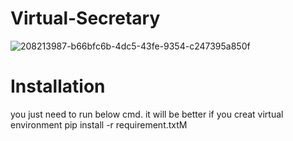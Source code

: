 # Virtual-Secretary
![208213987-b66bfc6b-4dc5-43fe-9354-c247395a850f](https://github.com/user-attachments/assets/a2345220-3183-4c0d-afd1-52a913e5749a)
# Installation
you just need to run below cmd.
it will be better if you creat virtual environment
pip install -r requirement.txtM  
